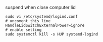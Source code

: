 suspend when close computer lid
```shell
sudo vi /etc/systemd/logind.conf
# uncoment this line
HandleLidSwitchExternalPower=ignore
# enable setting
sudo systemctl kill -s HUP systemd-logind
```